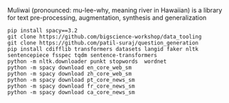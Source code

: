 Muliwai (pronounced: mu-lee-why, meaning river in Hawaiian) is a library for text pre-processing, augmentation, synthesis and generalization
```
pip install spacy==3.2
git clone https://github.com/bigscience-workshop/data_tooling
git clone https://github.com/patil-suraj/question_generation
pip install cdifflib transformers datasets langid faker nltk sentencepiece fsspec tqdm sentence-transformers
python -m nltk.downloader punkt stopwords  wordnet
python -m spacy download en_core_web_sm
python -m spacy download zh_core_web_sm
python -m spacy download pt_core_news_sm
python -m spacy download fr_core_news_sm
python -m spacy download ca_core_news_sm
```
